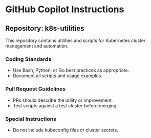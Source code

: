 # GitHub Copilot Instructions

## Repository: k8s-utilities

This repository contains utilities and scripts for Kubernetes cluster management and automation.

### Coding Standards

- Use Bash, Python, or Go best practices as appropriate.
- Document all scripts and usage examples.

### Pull Request Guidelines

- PRs should describe the utility or improvement.
- Test scripts against a test cluster before merging.

### Special Instructions

- Do not include kubeconfig files or cluster secrets.
